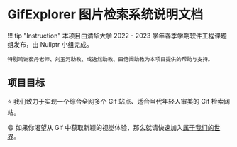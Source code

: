 # GifExplorer 图片检索系统说明文档

!!! tip "Instruction"
    本项目由清华大学 2022 - 2023 学年春季学期软件工程课题组发布，由 Nullptr 小组完成。

    特别鸣谢裴丹老师、刘玉河助教、成逸然助教、田倍闻助教为本项目提供的帮助与支持。

## 项目目标

:star: 我们致力于实现一个综合全网多个 Gif 站点、适合当代年轻人审美的 Gif 检索网站。

:smile: 如果你渴望从 Gif 中获取新颖的视觉体验，那么就请快速加入[属于我们的世界](https://gifexplorer-frontend-nullptr.app.secoder.net/ "GifExplorer 图片检索系统首页")。
